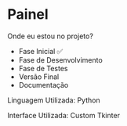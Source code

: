 # Painel

Onde eu estou no projeto?
- Fase Inicial ✅
- Fase de Desenvolvimento
- Fase de Testes
- Versão Final
- Documentação



Linguagem Utilizada: Python

Interface Utilizada: Custom Tkinter
